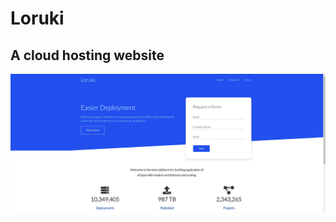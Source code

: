 # Loruki

## A cloud hosting website

![Loruki](images/Screenshot%20from%202021-04-12%2014-44-58.png)


